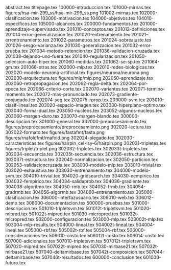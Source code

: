 abstract.tex
titlepage.tex
100000-introduccion.tex
101000-mirnas.tex
figures/hsa-mir-299_ss/hsa-mir-299_ss.png
101002-mirnas.tex
102000-clasificacion.tex
103000-motivacion.tex
104000-objetivos.tex
104010-especificos.tex
105000-alcances.tex
200000-fundamentos.tex
201000-aprendizaje-supervisado.tex
201010-conceptos.tex
201012-definiciones.tex
201014-error-generalizacion.tex
201020-entrenamiento.tex
201021-errentrenamiento.tex
201022-parametros.tex
201024-sobreajuste.tex
201026-sesgo-varianza.tex
201030-generalizacion.tex
201032-error-prueba.tex
201034-metodo-retencion.tex
201036-validacion-cruzada.tex
201038-dejando-uno-fuera.tex
201040-regularizacion.tex
201050-seleccion-auto-hiper.tex
201060-medidas.tex
201062-se-sp.tex
201064-gm.tex
201066-otras.tex
202000-mlp.tex
202010-redes-biologicas.tex
202020-modelo-neurona-artificial.tex
figures/neurona/neurona.png
202030-arquitectura.tex
figures/mlp/mlp.png
202050-aprendizaje.tex
202060-retropropagacion.tex
202062-regla-delta.tex
202064-por-epoca.tex
202066-criterio-corte.tex
202070-variantes.tex
202071-termino-momento.tex
202072-mas-pronunciado.tex
202073-gradiente-conjugado.tex
202074-scg.tex
202075-rprop.tex
203000-svm.tex
203010-clasif-lineal.tex
203020-espacio-imagen.tex
203030-hiperplano-optimo.tex
203040-forma-dual.tex
203050-nucleos.tex
203052-algunos-nucleos.tex
203060-margen-duro.tex
203070-margen-blando.tex
300000-descripcion.tex
301000-general.tex
302000-preprocesamiento.tex
figures/preprocesamiento/preprocesamiento.png
302020-lectura.tex
302022-formato.tex
figures/fastafmt/fasta.png
figures/rnafoldfmt/rnafold.png
302024-plegado.tex
302030-caracteristicas.tex
figures/hairpin_cel-lsy-6/hairpin.png
302031-tripletes.tex
figures/triplet/triplet.png
302032-tripletes.tex
302033t-tripletes.tex
302034-secuencia.tex
302035t-secuencia.tex
302036-estructura.tex
302037t-estructura.tex
302040-normalizacion.tex
302050-particion.tex
302053-validacioncruzada.tex
303000-modelo-mlp.tex
303010-trivial.tex
303020-exhaustiva.tex
303030-entrenamiento.tex
304000-modelo-svm.tex
304010-trivial.tex
304020-gridsearch.tex
304030-eempirico.tex
304032-fempirico.tex
304034-salidaprob.tex
304036-gradiente.tex
304038-algoritmo.tex
304050-rmb.tex
304052-frmb.tex
304054-gradrmb.tex
304056-algormb.tex
304060-entrenamiento.tex
305000-clasificacion.tex
306000-interfazusuario.tex
306010-web.tex
306012-demo.tex
308000-documentacion.tex
500000-pruebas.tex
501000-descripcion.tex
501010-tripletsvm.tex
501012t-tripletsvm.tex
501020-mipred.tex
501022t-mipred.tex
501030-micropred.tex
501032t-micropred.tex
502000-configuracion.tex
503000-mlp.tex
503002t-mlp.tex
503004-mlp-results.tex
504000-lineal.tex
504002t-lineal.tex
504004-lineal.tex
505000-rbf.tex
505002t-rbf.tex
505004-rbf.tex
506000-consideraciones.tex
506010-costo.tex
506012t-costo.tex
506014-costo.tex
507000-adicionales.tex
507010-tripletsvm.tex
507012t-tripletsvm.tex
507020-mipred.tex
507022t-mipred.tex
507030-mirbase21.tex
507032t-mirbase21.tex
507040-deltamirbase.tex
507042t-composicion.tex
507044-deltamirbase.tex
507046t-resultados.tex
600000-conclusion.tex
601000-futuro.tex
